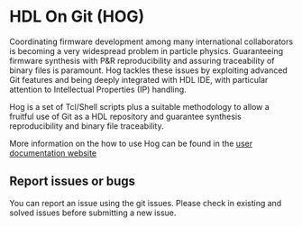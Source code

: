 # HDL On Git (HOG) 
Coordinating firmware development among many international collaborators is becoming a very widespread problem in particle physics.
Guaranteeing firmware synthesis with P&R reproducibility and assuring traceability of binary files is paramount.
Hog tackles these issues by exploiting advanced Git features and being deeply integrated with HDL IDE, with particular attention to Intellectual Properties (IP) handling.

Hog is a set of Tcl/Shell scripts plus a suitable methodology to allow a fruitful use of Git as a HDL repository and guarantee synthesis reproducibility and binary file traceability.

More information on the how to use Hog can be found in the [user documentation website](hog-user-docs.web.cern.ch)

## Report issues or bugs

You can report an issue using the git issues.
Please check in existing and solved issues before submitting a new issue.
